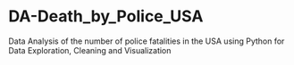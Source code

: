 # DA-Death_by_Police_USA
Data Analysis of the number of police fatalities in the USA using Python for Data Exploration, Cleaning and Visualization
